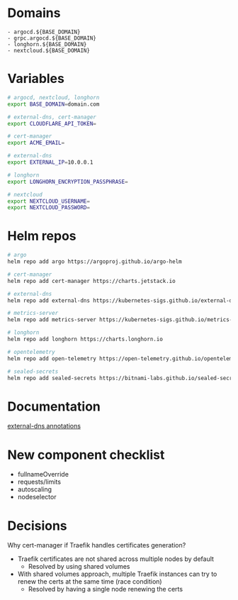 # Domains
```
- argocd.${BASE_DOMAIN}
- grpc.argocd.${BASE_DOMAIN}
- longhorn.${BASE_DOMAIN}
- nextcloud.${BASE_DOMAIN}
```

# Variables
```bash
# argocd, nextcloud, longhorn
export BASE_DOMAIN=domain.com

# external-dns, cert-manager
export CLOUDFLARE_API_TOKEN=

# cert-manager
export ACME_EMAIL=

# external-dns
export EXTERNAL_IP=10.0.0.1

# longhorn
export LONGHORN_ENCRYPTION_PASSPHRASE=

# nextcloud
export NEXTCLOUD_USERNAME=
export NEXTCLOUD_PASSWORD=
```

# Helm repos
```bash
# argo
helm repo add argo https://argoproj.github.io/argo-helm

# cert-manager
helm repo add cert-manager https://charts.jetstack.io

# external-dns
helm repo add external-dns https://kubernetes-sigs.github.io/external-dns/

# metrics-server
helm repo add metrics-server https://kubernetes-sigs.github.io/metrics-server/

# longhorn
helm repo add longhorn https://charts.longhorn.io

# opentelemetry
helm repo add open-telemetry https://open-telemetry.github.io/opentelemetry-helm-charts

# sealed-secrets
helm repo add sealed-secrets https://bitnami-labs.github.io/sealed-secrets
```

# Documentation
[external-dns annotations](https://github.com/kubernetes-sigs/external-dns/blob/master/docs/annotations/annotations.md)

# New component checklist
- fullnameOverride
- requests/limits
- autoscaling
- nodeselector

# Decisions
Why cert-manager if Traefik handles certificates generation?
- Traefik certificates are not shared across multiple nodes by default
  - Resolved by using shared volumes
- With shared volumes approach, multiple Traefik instances can try to renew the certs at the same time (race condition)
  - Resolved by having a single node renewing the certs